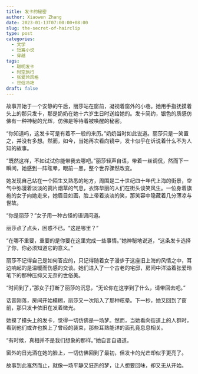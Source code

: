 ```yaml
---
title: 发卡的秘密
author: Xiaowen Zhang
date: 2023-01-13T07:00:00+08:00
slug: the-secret-of-hairclip
type: post
categories:
  - 文学
  - 短篇小说
  - 穿越
tags:
  - 聪明发卡
  - 时空旅行
  - 张爱玲风格
  - 世俗冷艳
draft: false
---
```


故事开始于一个安静的午后，丽莎站在窗前，凝视着窗外的小巷。她用手指抚摸着头上的那只发卡，那是奶奶在她十六岁生日时送给她的。发卡简约，银色的质感仿佛有一种神秘的光辉，仿佛是等待着被唤醒的秘密。

“你知道吗，这发卡可是有着不一般的来历。”奶奶当时如此说道。丽莎只是一笑置之，并没有多想。然而，如今，当她再次看向镜中，发卡似乎在诉说着什么不为人知的故事。

“既然这样，不如试试你能带我去哪吧。”丽莎轻声自语，带着一丝调侃，然而下一瞬间，她感到一阵眩晕，眼前一黑，整个世界骤然改变。

她发现自己站在一个陌生又熟悉的地方，周围是二十世纪四十年代上海的街景，空气中弥漫着淡淡的鸦片烟草的气息，衣饰华丽的人们在街头谈笑风生。一位身着旗袍的女子向她走来，她眉目如画，脸上带着淡淡的笑，那笑容中隐藏着几分薄凉与世故。

“你是丽莎？”女子用一种古怪的语调问道。

丽莎点了点头，困惑不已。“这是哪里？”

“在哪不重要，重要的是你要在这里完成一些事情。”她神秘地说道，“这条发卡选择了你，你必须知道它的意义。”

丽莎不记得自己是如何答应的，只记得随着女子漫步于这座旧上海的风情之中，耳边响起的是温暖而伤感的交谈。她们进入了一个古老的宅邸，房间中洋溢着张爱玲笔下的那种压抑又无奈的世俗美。

“时间到了，”那女子打断了丽莎的沉思，“无论你在这学到了什么，请带回去吧。”

话音刚落，房间开始模糊，丽莎又一次陷入了那种眩晕。下一秒，她又回到了窗前，那只发卡依旧在发着微光。

她摸了摸头上的发卡，觉得一切仿佛是一场梦。然而，当她看向街道上的人群时，看到他们或许也换上了曾经的装束，那些耳熟能详的面孔竟息息相关。

“有时候，真相并不是我们想象的那样。”她自言自语道。

窗外的日光洒在她的脸上，一切仿佛回到了最初，但发卡的光芒却似乎更亮了。

故事到此戛然而止，就像一场平静又狂热的梦，让人想要回味，却又无从开始。